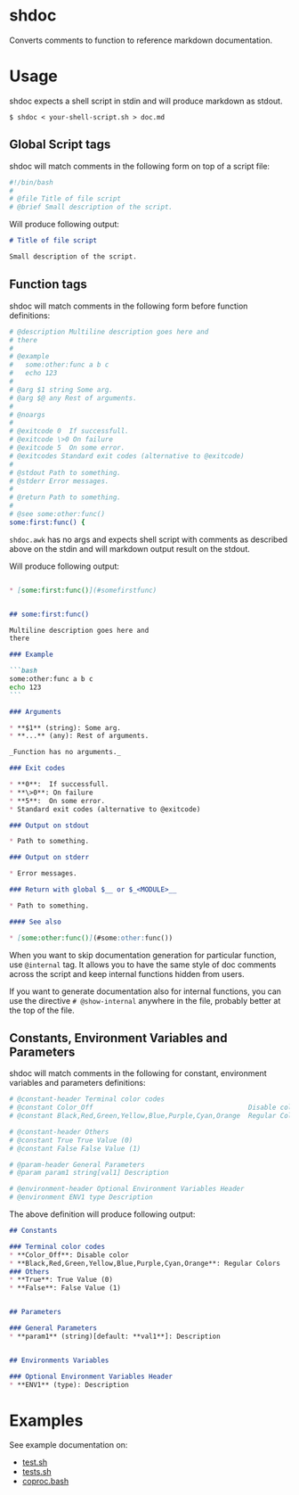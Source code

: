 # shdoc

Converts comments to function to reference markdown documentation.

# Usage

shdoc expects a shell script in stdin and will produce markdown as stdout.

```
$ shdoc < your-shell-script.sh > doc.md
```

## Global Script tags

shdoc will match comments in the following form on top of a script file:
```sh
#!/bin/bash
#
# @file Title of file script
# @brief Small description of the script.
```

Will produce following output:

```markdown
# Title of file script

Small description of the script.
```

## Function tags

shdoc will match comments in the following form before function definitions:

```sh
# @description Multiline description goes here and
# there
#
# @example
#   some:other:func a b c
#   echo 123
#
# @arg $1 string Some arg.
# @arg $@ any Rest of arguments.
#
# @noargs
#
# @exitcode 0  If successfull.
# @exitcode \>0 On failure
# @exitcode 5  On some error.
# @exitcodes Standard exit codes (alternative to @exitcode)
#
# @stdout Path to something.
# @stderr Error messages.
#
# @return Path to something.
#
# @see some:other:func()
some:first:func() {
```

`shdoc.awk` has no args and expects shell script with comments as described
above on the stdin and will markdown output result on the stdout.

Will produce following output:
````markdown

* [some:first:func()](#somefirstfunc)


## some:first:func()

Multiline description goes here and
there

### Example

```bash
some:other:func a b c
echo 123
```

### Arguments

* **$1** (string): Some arg.
* **...** (any): Rest of arguments.

_Function has no arguments._

### Exit codes

* **0**:  If successfull.
* **\>0**: On failure
* **5**:  On some error.
* Standard exit codes (alternative to @exitcode)

### Output on stdout

* Path to something.

### Output on stderr

* Error messages.

### Return with global $__ or $_<MODULE>__

* Path to something.

#### See also

* [some:other:func()](#some:other:func())
````

When you want to skip documentation generation for particular function, use `@internal` tag.
It allows you to have the same style of doc comments across the script and keep internal
functions hidden from users.

If you want to generate documentation also for internal functions, you can use the directive `# @show-internal` anywhere in the file, probably better at the top of the file.

## Constants, Environment Variables and Parameters
shdoc will match comments in the following for constant, environment variables and parameters definitions:
```sh
# @constant-header Terminal color codes
# @constant Color_Off                                       Disable color
# @constant Black,Red,Green,Yellow,Blue,Purple,Cyan,Orange  Regular Colors

# @constant-header Others
# @constant True True Value (0)
# @constant False False Value (1)

# @param-header General Parameters
# @param param1 string[val1] Description

# @environment-header Optional Environment Variables Header
# @environment ENV1 type Description
```

The above definition will produce following output:

````markdown
## Constants

### Terminal color codes
* **Color_Off**: Disable color
* **Black,Red,Green,Yellow,Blue,Purple,Cyan,Orange**: Regular Colors
### Others
* **True**: True Value (0)
* **False**: False Value (1)


## Parameters

### General Parameters
* **param1** (string)[default: **val1**]: Description


## Environments Variables

### Optional Environment Variables Header
* **ENV1** (type): Description
````



# Examples

See example documentation on:

* [test.sh](examples/test.md)
* [tests.sh](https://github.com/reconquest/tests.sh/blob/master/REFERENCE.md)
* [coproc.bash](https://github.com/reconquest/coproc.bash/blob/master/REFERENCE.md)